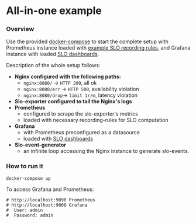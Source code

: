 # All-in-one example

### Overview
Use the provided [docker-compose](./docker-compose.yaml) to start the complete setup with 
Prometheus instance loaded with [example SLO recording rules](../../prometheus_rules),
and Grafana instance with loaded [SLO dashboards](../../grafana_dashboards).

Description of the whole setup follows:
- **Nginx configured with the following paths:**
  - `nginx:8080/`    -> `HTTP 200`, all ok
  - `nginx:8080/err` -> `HTTP 500`, availability violation
  - `nginx:8080/drop`-> `limit 1r/m`, latency violation
- **Slo-exporter configured to tail the Nginx's logs**
- **Prometheus**
  - configured to scrape the slo-exporter's metrics
  - loaded with necessary recording-rules for SLO computation
- **Grafana**
  - with Prometheus preconfigured as a datasource
  - loaded with [SLO dashboards](../../grafana_dashboards/)
- **Slo-event-generator**
  - an infinite loop accessing the Nginx instance to generate slo-events.

### How to run it
```
docker-compose up
```

To access Grafana and Prometheus:
```
# http://localhost:9090 Prometheus
# http://localhost:9000 Grafana
#  User: admin
#  Password: admin
```
